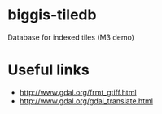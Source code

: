 # biggis-tiledb
Database for indexed tiles (M3 demo)

# Useful links
- http://www.gdal.org/frmt_gtiff.html
- http://www.gdal.org/gdal_translate.html
